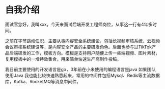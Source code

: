 
# 自我介绍
面试官您好，我叫xxx，今天来面试后端开发工程师岗位，从事这一行有4年多时间。

之前在字节跳动任职，主要从事内容安全系统建设，包括长视频审核系统、云视频会议审核系统建设等，是内容安全产品的主要研发角色。后面也参与过TikTok产品后端研发的工作，模板方向。模板是支持用户随便上传一些端视频、图片素材，复用模板中的一堆特效集合，用来简单快速生产高制作投稿。

我目前主要使用的开发语言是go，3年前在小米使用的编程语言是java 如果团队使用Java 我也能比较快速熟悉起来，常用的中间件包括Mysql、Redis等主流数据库，Kafka、RocketMQ等消息中间件。
